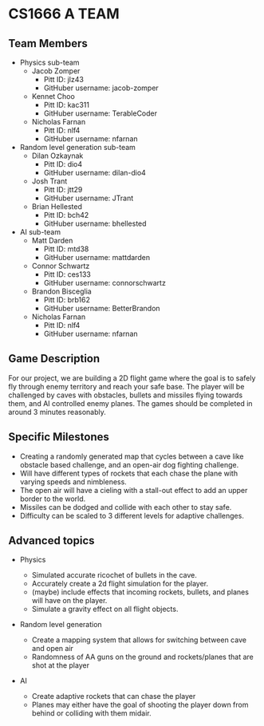 # CS1666 A TEAM

## Team Members
* Physics sub-team
	* Jacob Zomper
		* Pitt ID: jlz43
		* GitHuber username: jacob-zomper
	* Kennet Choo
		* Pitt ID: kac311
		* GitHuber username: TerableCoder
	* Nicholas Farnan
		* Pitt ID: nlf4
		* GitHuber username: nfarnan
* Random level generation sub-team
	* Dilan Ozkaynak
		* Pitt ID: dio4
		* GitHuber username: dilan-dio4
	* Josh Trant
		* Pitt ID: jtt29
		* GitHuber username: JTrant
	* Brian Hellested
		* Pitt ID: bch42
		* GitHuber username: bhellested
* AI sub-team
	* Matt Darden
		* Pitt ID: mtd38
		* GitHuber username: mattdarden
	* Connor Schwartz
		* Pitt ID: ces133
		* GitHuber username: connorschwartz
	* Brandon Bisceglia
		* Pitt ID: brb162
		* GitHuber username: BetterBrandon
	* Nicholas Farnan
		* Pitt ID: nlf4
		* GitHuber username: nfarnan

## Game Description

For our project, we are building a 2D flight game where the goal is
 to safely fly through enemy territory and reach your safe base. 
 The player will be challenged by caves with obstacles, bullets 
 and missiles flying towards them, and AI controlled enemy planes.
 The games should be completed in around 3 minutes reasonably.


## Specific Milestones

* Creating a randomly generated map that cycles between a cave 
	like obstacle based challenge, and an open-air dog fighting challenge.
* Will have different types of rockets that each chase the plane with varying speeds and nimbleness. 
* The open air will have a cieling with a stall-out effect to add an upper border to the world.
* Missiles can be dodged and collide with each other to stay safe.
* Difficulty can be scaled to 3 different levels for adaptive challenges. 


## Advanced topics

* Physics
	* Simulated accurate ricochet of bullets in the cave.
	* Accurately create a 2d flight simulation for the player.
	* (maybe) include effects that incoming rockets, bullets, and planes will have on the player.
	* Simulate a gravity effect on all flight objects.
	
* Random level generation
	* Create a mapping system that allows for switching between cave and open air
	* Randomness of AA guns on the ground and rockets/planes that are shot at the player

* AI
	* Create adaptive rockets that can chase the player
	* Planes may either have the goal of shooting the player down
		from behind or colliding with them midair.
